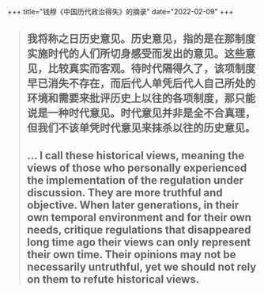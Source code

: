 +++
title="钱穆《中国历代政治得失》的摘录"
date="2022-02-09"
+++
> ## 我将称之日历史意见。历史意见，指的是在那制度实施时代的人们所切身感受而发出的意见。这些意见，比较真实而客观。待时代隔得久了，该项制度早已消失不存在，而后代人单凭后代人自己所处的环境和需要来批评历史上以往的各项制度，那只能说是一种时代意见。时代意见并非是全不合真理，但我们不该单凭时代意见来抹杀以往的历史意见。
> ## ... I call these historical views, meaning the views of those who personally experienced the implementation of the regulation under discussion. They are more truthful and objective. When later generations, in their own temporal environment and for their own needs, critique regulations that disappeared long time ago their views can only represent their own time. Their opinions may not be necessarily untruthful, yet we should not rely on them to refute historical views.
